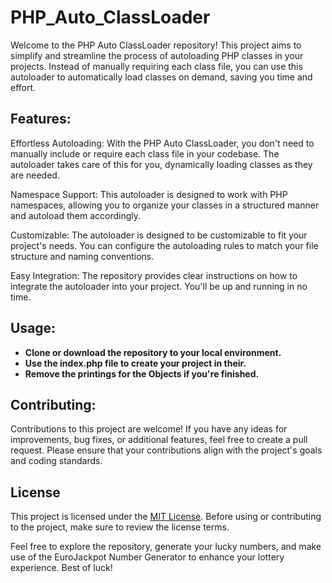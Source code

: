 # PHP_Auto_ClassLoader

Welcome to the PHP Auto ClassLoader repository! This project aims to simplify and streamline the process of autoloading PHP classes in your projects. Instead of manually requiring each class file, you can use this autoloader to automatically load classes on demand, saving you time and effort.

## Features:

Effortless Autoloading: With the PHP Auto ClassLoader, you don't need to manually include or require each class file in your codebase. The autoloader takes care of this for you, dynamically loading classes as they are needed.

Namespace Support: This autoloader is designed to work with PHP namespaces, allowing you to organize your classes in a structured manner and autoload them accordingly.

Customizable: The autoloader is designed to be customizable to fit your project's needs. You can configure the autoloading rules to match your file structure and naming conventions.

Easy Integration: The repository provides clear instructions on how to integrate the autoloader into your project. You'll be up and running in no time.

## Usage:

- **Clone or download the repository to your local environment.**
- **Use the index.php file to create your project in their.**
- **Remove the printings for the Objects if you're finished.**

## Contributing:

Contributions to this project are welcome! If you have any ideas for improvements, bug fixes, or additional features, feel free to create a pull request. Please ensure that your contributions align with the project's goals and coding standards.

## License

This project is licensed under the [MIT License](LICENSE). Before using or contributing to the project, make sure to review the license terms.

Feel free to explore the repository, generate your lucky numbers, and make use of the EuroJackpot Number Generator to enhance your lottery experience. Best of luck!
